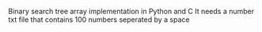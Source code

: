 Binary search tree array implementation in Python and C
It needs a number txt file that contains 100 numbers seperated by a space
